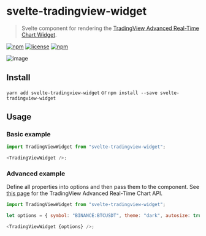 # svelte-tradingview-widget

> Svelte component for rendering the [TradingView Advanced Real-Time Chart Widget](https://www.tradingview.com/widget/advanced-chart/).

[![npm](https://img.shields.io/npm/v/svelte-tradingview-widget.svg?style=for-the-badge)](https://www.npmjs.com/package/svelte-tradingview-widget)
[![license](https://img.shields.io/github/license/mashape/apistatus.svg?style=for-the-badge)](https://github.com/borakilicoglu/svelte-tradingview-widget/blob/master/LICENSE.md)
[![npm](https://img.shields.io/npm/dt/svelte-tradingview-widget.svg?style=for-the-badge)](https://www.npmjs.com/package/svelte-tradingview-widget)

![image](https://drive.google.com/uc?export=view&id=1PZSFVeGuw5PRhLZVDx63OP6KsRZpPFMA)

## Install

`yarn add svelte-tradingview-widget`
or
`npm install --save svelte-tradingview-widget`

## Usage

### Basic example

```javascript
import TradingViewWidget from "svelte-tradingview-widget";

<TradingViewWidget />;
```

### Advanced example

Define all properties into options and then pass them to the component. See [this page](https://www.tradingview.com/widget/advanced-chart/) for the TradingView Advanced Real-Time Chart API.

```javascript
import TradingViewWidget from "svelte-tradingview-widget";

let options = { symbol: "BINANCE:BTCUSDT", theme: "dark", autosize: true, locale: "fr" };

<TradingViewWidget {options} />;
```
